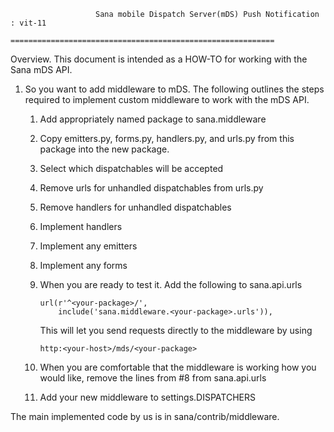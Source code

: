                       Sana mobile Dispatch Server(mDS) Push Notification : vit-11
                       ===========================================================
Overview. This document is intended as a HOW-TO for working with the Sana mDS 
API.
                    
1. So you want to add middleware to mDS.
The following outlines the steps required to implement custom middleware to work 
with the mDS API.
 
    1.  Add appropriately named package to sana.middleware
    2.  Copy emitters.py, forms.py, handlers.py, and urls.py from this package 
        into the new package.
    3.  Select which dispatchables will be accepted
    4.  Remove urls for unhandled dispatchables from urls.py
    5.  Remove handlers for unhandled dispatchables
    6.  Implement handlers
    7.  Implement any emitters
    8.  Implement any forms 
    9.  When you are ready to test it. Add the following to sana.api.urls

            url(r'^<your-package>/',
                include('sana.middleware.<your-package>.urls')),
            
        This will let you send requests directly to the middleware by using
    
            http:<your-host>/mds/<your-package>
        
    10.  When you are comfortable that the middleware is working how you would like,
        remove the lines from #8 from sana.api.urls
    11. Add your new middleware to settings.DISPATCHERS


The main implemented code by us is in sana/contrib/middleware. 
